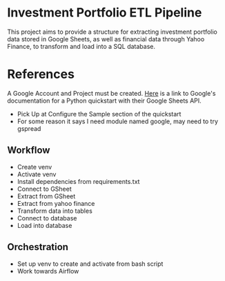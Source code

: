 # Investment Portfolio ETL Pipeline 
This project aims to provide a structure for extracting investment portfolio data stored in Google Sheets, as well 
as financial data through Yahoo Finance, to transform and load into a SQL database.

# References
A Google Account and Project must be created. [Here](https://developers.google.com/sheets/api/quickstart/python) is a link to 
Google's documentation for a Python quickstart with their Google Sheets API.

- Pick Up at Configure the Sample section of the quickstart
- For some reason it says I need module named google, may need to try gspread

## Workflow

* Create venv
* Activate venv
* Install dependencies from requirements.txt
* Connect to GSheet
* Extract from GSheet
* Extract from yahoo finance
* Transform data into tables
* Connect to database
* Load into database

## Orchestration
* Set up venv to create and activate from bash script
* Work towards Airflow

